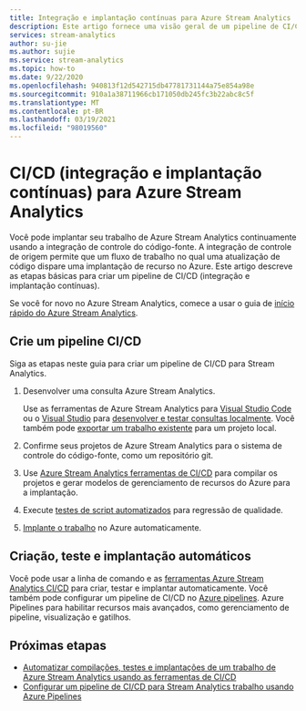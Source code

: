 ```yaml
---
title: Integração e implantação contínuas para Azure Stream Analytics
description: Este artigo fornece uma visão geral de um pipeline de CI/CD (integração e implantação contínuas) para o Azure Stream Analytics.
services: stream-analytics
author: su-jie
ms.author: sujie
ms.service: stream-analytics
ms.topic: how-to
ms.date: 9/22/2020
ms.openlocfilehash: 940813f12d542715db47781731144a75e854a98e
ms.sourcegitcommit: 910a1a38711966cb171050db245fc3b22abc8c5f
ms.translationtype: MT
ms.contentlocale: pt-BR
ms.lasthandoff: 03/19/2021
ms.locfileid: "98019560"
---
```

# <a name="continuous-integration-and-deployment-cicd-for-azure-stream-analytics"></a>CI/CD (integração e implantação contínuas) para Azure Stream Analytics

Você pode implantar seu trabalho de Azure Stream Analytics continuamente usando a integração de controle do código-fonte. A integração de controle de origem permite que um fluxo de trabalho no qual uma atualização de código dispare uma implantação de recurso no Azure. Este artigo descreve as etapas básicas para criar um pipeline de CI/CD (integração e implantação contínuas).

Se você for novo no Azure Stream Analytics, comece a usar o guia de [início rápido do Azure Stream Analytics](stream-analytics-quick-create-portal.md).

## <a name="create-a-cicd-pipeline"></a>Crie um pipeline CI/CD

Siga as etapas neste guia para criar um pipeline de CI/CD para Stream Analytics.

1. Desenvolver uma consulta Azure Stream Analytics.

   Use as ferramentas de Azure Stream Analytics para [Visual Studio Code](./quick-create-visual-studio-code.md) ou o [Visual Studio](stream-analytics-quick-create-vs.md) para [desenvolver e testar consultas localmente](develop-locally.md). Você também pode [exportar um trabalho existente](visual-studio-code-explore-jobs.md#export-a-job-to-a-local-project) para um projeto local.

2. Confirme seus projetos de Azure Stream Analytics para o sistema de controle do código-fonte, como um repositório git.

3. Use [Azure Stream Analytics ferramentas de CI/CD](cicd-tools.md) para compilar os projetos e gerar modelos de gerenciamento de recursos do Azure para a implantação.

4. Execute [testes de script automatizados](cicd-tools.md#automated-test) para regressão de qualidade.

5. [Implante o trabalho](cicd-tools.md#deploy-to-azure) no Azure automaticamente.

## <a name="auto-build-test-and-deploy"></a>Criação, teste e implantação automáticos

Você pode usar a linha de comando e as [ferramentas Azure Stream Analytics CI/CD](cicd-tools.md) para criar, testar e implantar automaticamente. Você também pode configurar um pipeline de CI/CD no [Azure pipelines](set-up-cicd-pipeline.md). Azure Pipelines para habilitar recursos mais avançados, como gerenciamento de pipeline, visualização e gatilhos.

## <a name="next-steps"></a>Próximas etapas

* [Automatizar compilações, testes e implantações de um trabalho de Azure Stream Analytics usando as ferramentas de CI/CD](cicd-tools.md)
* [Configurar um pipeline de CI/CD para Stream Analytics trabalho usando Azure Pipelines](set-up-cicd-pipeline.md)